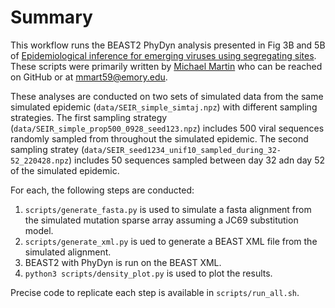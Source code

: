 # Summary
This workflow runs the BEAST2 PhyDyn analysis presented in Fig 3B and 5B of [Epidemiological inference for emerging viruses using segregating sites](https://doi.org/10.1101/2021.07.07.451508). 
These scripts were primarily written by [Michael Martin](https://github.com/m-a-martin) who can be reached on GitHub or at [mmart59@emory.edu](mailto:mmart59@emory.edu). 


These analyses are conducted on two sets of simulated data from the same simulated epidemic (`data/SEIR_simple_simtaj.npz`) with different sampling strategies. The first sampling strategy (`data/SEIR_simple_prop500_0928_seed123.npz`) includes 500 viral sequences randomly sampled from throughout the simulated epidemic. The second sampling stratey (`data/SEIR_seed1234_unif10_sampled_during_32-52_220428.npz`) includes 50 sequences sampled between day 32 adn day 52 of the simulated epidemic. 

For each, the following steps are conducted:

1. `scripts/generate_fasta.py` is used to simulate a fasta alignment from the simulated mutation sparse array assuming a JC69 substitution model. 
2. `scripts/generate_xml.py` is ued to generate a BEAST XML file from the simulated alignment. 
3. BEAST2 with PhyDyn is run on the BEAST XML. 
4. `python3 scripts/density_plot.py` is used to plot the results. 


Precise code to replicate each step is available in `scripts/run_all.sh`.